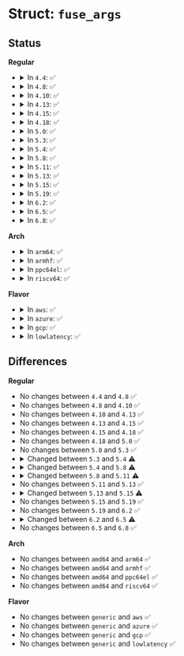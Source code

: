 # Struct: <code>fuse_args</code>

## Status
<b>Regular</b>
<ul>
<li>
<details>
<summary>In <code>4.4</code>: ✅</summary>

```c
struct fuse_args {
    struct (anon) in;
    struct (anon) out;
};
```
</details>
</li>
<li>
<details>
<summary>In <code>4.8</code>: ✅</summary>

```c
struct fuse_args {
    struct (anon) in;
    struct (anon) out;
};
```
</details>
</li>
<li>
<details>
<summary>In <code>4.10</code>: ✅</summary>

```c
struct fuse_args {
    struct (anon) in;
    struct (anon) out;
};
```
</details>
</li>
<li>
<details>
<summary>In <code>4.13</code>: ✅</summary>

```c
struct fuse_args {
    struct (anon) in;
    struct (anon) out;
};
```
</details>
</li>
<li>
<details>
<summary>In <code>4.15</code>: ✅</summary>

```c
struct fuse_args {
    struct (anon) in;
    struct (anon) out;
};
```
</details>
</li>
<li>
<details>
<summary>In <code>4.18</code>: ✅</summary>

```c
struct fuse_args {
    struct (anon) in;
    struct (anon) out;
};
```
</details>
</li>
<li>
<details>
<summary>In <code>5.0</code>: ✅</summary>

```c
struct fuse_args {
    struct (anon) in;
    struct (anon) out;
};
```
</details>
</li>
<li>
<details>
<summary>In <code>5.3</code>: ✅</summary>

```c
struct fuse_args {
    struct (anon) in;
    struct (anon) out;
};
```
</details>
</li>
<li>
<details>
<summary>In <code>5.4</code>: ✅</summary>

```c
struct fuse_args {
    uint64_t nodeid;
    uint32_t opcode;
    short unsigned int in_numargs;
    short unsigned int out_numargs;
    bool force;
    bool noreply;
    bool nocreds;
    bool in_pages;
    bool out_pages;
    bool out_argvar;
    bool page_zeroing;
    bool page_replace;
    struct fuse_in_arg in_args[3];
    struct fuse_arg out_args[2];
    void (*end)(struct fuse_conn *, struct fuse_args *, int);
};
```
</details>
</li>
<li>
<details>
<summary>In <code>5.8</code>: ✅</summary>

```c
struct fuse_args {
    uint64_t nodeid;
    uint32_t opcode;
    short unsigned int in_numargs;
    short unsigned int out_numargs;
    bool force;
    bool noreply;
    bool nocreds;
    bool in_pages;
    bool out_pages;
    bool out_argvar;
    bool page_zeroing;
    bool page_replace;
    bool may_block;
    struct fuse_in_arg in_args[3];
    struct fuse_arg out_args[2];
    void (*end)(struct fuse_conn *, struct fuse_args *, int);
};
```
</details>
</li>
<li>
<details>
<summary>In <code>5.11</code>: ✅</summary>

```c
struct fuse_args {
    uint64_t nodeid;
    uint32_t opcode;
    short unsigned int in_numargs;
    short unsigned int out_numargs;
    bool force;
    bool noreply;
    bool nocreds;
    bool in_pages;
    bool out_pages;
    bool out_argvar;
    bool page_zeroing;
    bool page_replace;
    bool may_block;
    struct fuse_in_arg in_args[3];
    struct fuse_arg out_args[2];
    void (*end)(struct fuse_mount *, struct fuse_args *, int);
};
```
</details>
</li>
<li>
<details>
<summary>In <code>5.13</code>: ✅</summary>

```c
struct fuse_args {
    uint64_t nodeid;
    uint32_t opcode;
    short unsigned int in_numargs;
    short unsigned int out_numargs;
    bool force;
    bool noreply;
    bool nocreds;
    bool in_pages;
    bool out_pages;
    bool out_argvar;
    bool page_zeroing;
    bool page_replace;
    bool may_block;
    struct fuse_in_arg in_args[3];
    struct fuse_arg out_args[2];
    void (*end)(struct fuse_mount *, struct fuse_args *, int);
};
```
</details>
</li>
<li>
<details>
<summary>In <code>5.15</code>: ✅</summary>

```c
struct fuse_args {
    uint64_t nodeid;
    uint32_t opcode;
    short unsigned int in_numargs;
    short unsigned int out_numargs;
    bool force;
    bool noreply;
    bool nocreds;
    bool in_pages;
    bool out_pages;
    bool user_pages;
    bool out_argvar;
    bool page_zeroing;
    bool page_replace;
    bool may_block;
    struct fuse_in_arg in_args[3];
    struct fuse_arg out_args[2];
    void (*end)(struct fuse_mount *, struct fuse_args *, int);
};
```
</details>
</li>
<li>
<details>
<summary>In <code>5.19</code>: ✅</summary>

```c
struct fuse_args {
    uint64_t nodeid;
    uint32_t opcode;
    short unsigned int in_numargs;
    short unsigned int out_numargs;
    bool force;
    bool noreply;
    bool nocreds;
    bool in_pages;
    bool out_pages;
    bool user_pages;
    bool out_argvar;
    bool page_zeroing;
    bool page_replace;
    bool may_block;
    struct fuse_in_arg in_args[3];
    struct fuse_arg out_args[2];
    void (*end)(struct fuse_mount *, struct fuse_args *, int);
};
```
</details>
</li>
<li>
<details>
<summary>In <code>6.2</code>: ✅</summary>

```c
struct fuse_args {
    uint64_t nodeid;
    uint32_t opcode;
    short unsigned int in_numargs;
    short unsigned int out_numargs;
    bool force;
    bool noreply;
    bool nocreds;
    bool in_pages;
    bool out_pages;
    bool user_pages;
    bool out_argvar;
    bool page_zeroing;
    bool page_replace;
    bool may_block;
    struct fuse_in_arg in_args[3];
    struct fuse_arg out_args[2];
    void (*end)(struct fuse_mount *, struct fuse_args *, int);
};
```
</details>
</li>
<li>
<details>
<summary>In <code>6.5</code>: ✅</summary>

```c
struct fuse_args {
    uint64_t nodeid;
    uint32_t opcode;
    uint8_t in_numargs;
    uint8_t out_numargs;
    uint8_t ext_idx;
    bool force;
    bool noreply;
    bool nocreds;
    bool in_pages;
    bool out_pages;
    bool user_pages;
    bool out_argvar;
    bool page_zeroing;
    bool page_replace;
    bool may_block;
    bool is_ext;
    struct fuse_in_arg in_args[3];
    struct fuse_arg out_args[2];
    void (*end)(struct fuse_mount *, struct fuse_args *, int);
};
```
</details>
</li>
<li>
<details>
<summary>In <code>6.8</code>: ✅</summary>

```c
struct fuse_args {
    uint64_t nodeid;
    uint32_t opcode;
    uint8_t in_numargs;
    uint8_t out_numargs;
    uint8_t ext_idx;
    bool force;
    bool noreply;
    bool nocreds;
    bool in_pages;
    bool out_pages;
    bool user_pages;
    bool out_argvar;
    bool page_zeroing;
    bool page_replace;
    bool may_block;
    bool is_ext;
    struct fuse_in_arg in_args[3];
    struct fuse_arg out_args[2];
    void (*end)(struct fuse_mount *, struct fuse_args *, int);
};
```
</details>
</li>
</ul>
<b>Arch</b>
<ul>
<li>
<details>
<summary>In <code>arm64</code>: ✅</summary>

```c
struct fuse_args {
    uint64_t nodeid;
    uint32_t opcode;
    short unsigned int in_numargs;
    short unsigned int out_numargs;
    bool force;
    bool noreply;
    bool nocreds;
    bool in_pages;
    bool out_pages;
    bool out_argvar;
    bool page_zeroing;
    bool page_replace;
    struct fuse_in_arg in_args[3];
    struct fuse_arg out_args[2];
    void (*end)(struct fuse_conn *, struct fuse_args *, int);
};
```
</details>
</li>
<li>
<details>
<summary>In <code>armhf</code>: ✅</summary>

```c
struct fuse_args {
    uint64_t nodeid;
    uint32_t opcode;
    short unsigned int in_numargs;
    short unsigned int out_numargs;
    bool force;
    bool noreply;
    bool nocreds;
    bool in_pages;
    bool out_pages;
    bool out_argvar;
    bool page_zeroing;
    bool page_replace;
    struct fuse_in_arg in_args[3];
    struct fuse_arg out_args[2];
    void (*end)(struct fuse_conn *, struct fuse_args *, int);
};
```
</details>
</li>
<li>
<details>
<summary>In <code>ppc64el</code>: ✅</summary>

```c
struct fuse_args {
    uint64_t nodeid;
    uint32_t opcode;
    short unsigned int in_numargs;
    short unsigned int out_numargs;
    bool force;
    bool noreply;
    bool nocreds;
    bool in_pages;
    bool out_pages;
    bool out_argvar;
    bool page_zeroing;
    bool page_replace;
    struct fuse_in_arg in_args[3];
    struct fuse_arg out_args[2];
    void (*end)(struct fuse_conn *, struct fuse_args *, int);
};
```
</details>
</li>
<li>
<details>
<summary>In <code>riscv64</code>: ✅</summary>

```c
struct fuse_args {
    uint64_t nodeid;
    uint32_t opcode;
    short unsigned int in_numargs;
    short unsigned int out_numargs;
    bool force;
    bool noreply;
    bool nocreds;
    bool in_pages;
    bool out_pages;
    bool out_argvar;
    bool page_zeroing;
    bool page_replace;
    struct fuse_in_arg in_args[3];
    struct fuse_arg out_args[2];
    void (*end)(struct fuse_conn *, struct fuse_args *, int);
};
```
</details>
</li>
</ul>
<b>Flavor</b>
<ul>
<li>
<details>
<summary>In <code>aws</code>: ✅</summary>

```c
struct fuse_args {
    uint64_t nodeid;
    uint32_t opcode;
    short unsigned int in_numargs;
    short unsigned int out_numargs;
    bool force;
    bool noreply;
    bool nocreds;
    bool in_pages;
    bool out_pages;
    bool out_argvar;
    bool page_zeroing;
    bool page_replace;
    struct fuse_in_arg in_args[3];
    struct fuse_arg out_args[2];
    void (*end)(struct fuse_conn *, struct fuse_args *, int);
};
```
</details>
</li>
<li>
<details>
<summary>In <code>azure</code>: ✅</summary>

```c
struct fuse_args {
    uint64_t nodeid;
    uint32_t opcode;
    short unsigned int in_numargs;
    short unsigned int out_numargs;
    bool force;
    bool noreply;
    bool nocreds;
    bool in_pages;
    bool out_pages;
    bool out_argvar;
    bool page_zeroing;
    bool page_replace;
    struct fuse_in_arg in_args[3];
    struct fuse_arg out_args[2];
    void (*end)(struct fuse_conn *, struct fuse_args *, int);
};
```
</details>
</li>
<li>
<details>
<summary>In <code>gcp</code>: ✅</summary>

```c
struct fuse_args {
    uint64_t nodeid;
    uint32_t opcode;
    short unsigned int in_numargs;
    short unsigned int out_numargs;
    bool force;
    bool noreply;
    bool nocreds;
    bool in_pages;
    bool out_pages;
    bool out_argvar;
    bool page_zeroing;
    bool page_replace;
    struct fuse_in_arg in_args[3];
    struct fuse_arg out_args[2];
    void (*end)(struct fuse_conn *, struct fuse_args *, int);
};
```
</details>
</li>
<li>
<details>
<summary>In <code>lowlatency</code>: ✅</summary>

```c
struct fuse_args {
    uint64_t nodeid;
    uint32_t opcode;
    short unsigned int in_numargs;
    short unsigned int out_numargs;
    bool force;
    bool noreply;
    bool nocreds;
    bool in_pages;
    bool out_pages;
    bool out_argvar;
    bool page_zeroing;
    bool page_replace;
    struct fuse_in_arg in_args[3];
    struct fuse_arg out_args[2];
    void (*end)(struct fuse_conn *, struct fuse_args *, int);
};
```
</details>
</li>
</ul>

## Differences
<b>Regular</b>
<ul>
<li>
No changes between <code>4.4</code> and <code>4.8</code> ✅
</li>
<li>
No changes between <code>4.8</code> and <code>4.10</code> ✅
</li>
<li>
No changes between <code>4.10</code> and <code>4.13</code> ✅
</li>
<li>
No changes between <code>4.13</code> and <code>4.15</code> ✅
</li>
<li>
No changes between <code>4.15</code> and <code>4.18</code> ✅
</li>
<li>
No changes between <code>4.18</code> and <code>5.0</code> ✅
</li>
<li>
No changes between <code>5.0</code> and <code>5.3</code> ✅
</li>
<li>
<details>
<summary>Changed between <code>5.3</code> and <code>5.4</code> ⚠️</summary>
<ul>
<li>
<b>Field added. </b>
<code>uint64_t nodeid</code>
</li>
<li>
<b>Field added. </b>
<code>uint32_t opcode</code>
</li>
<li>
<b>Field added. </b>
<code>short unsigned int in_numargs</code>
</li>
<li>
<b>Field added. </b>
<code>short unsigned int out_numargs</code>
</li>
<li>
<b>Field added. </b>
<code>bool force</code>
</li>
<li>
<b>Field added. </b>
<code>bool noreply</code>
</li>
<li>
<b>Field added. </b>
<code>bool nocreds</code>
</li>
<li>
<b>Field added. </b>
<code>bool in_pages</code>
</li>
<li>
<b>Field added. </b>
<code>bool out_pages</code>
</li>
<li>
<b>Field added. </b>
<code>bool out_argvar</code>
</li>
<li>
<b>Field added. </b>
<code>bool page_zeroing</code>
</li>
<li>
<b>Field added. </b>
<code>bool page_replace</code>
</li>
<li>
<b>Field added. </b>
<code>struct fuse_in_arg in_args[3]</code>
</li>
<li>
<b>Field added. </b>
<code>struct fuse_arg out_args[2]</code>
</li>
<li>
<b>Field added. </b>
<code>void (*end)(struct fuse_conn *, struct fuse_args *, int)</code>
</li>
<li>
<b>Field removed. </b>
<code>struct (anon) in</code>
</li>
<li>
<b>Field removed. </b>
<code>struct (anon) out</code>
</li>
</ul>
</details>
</li>
<li>
<details>
<summary>Changed between <code>5.4</code> and <code>5.8</code> ⚠️</summary>
<ul>
<li>
<b>Field added. </b>
<code>bool may_block</code>
</li>
</ul>
</details>
</li>
<li>
<details>
<summary>Changed between <code>5.8</code> and <code>5.11</code> ⚠️</summary>
<ul>
<li>
<b>Field type changed. </b>
<code>void (*end)(struct fuse_conn *, struct fuse_args *, int)</code> ➡️ <code>void (*end)(struct fuse_mount *, struct fuse_args *, int)</code>
</li>
</ul>
</details>
</li>
<li>
No changes between <code>5.11</code> and <code>5.13</code> ✅
</li>
<li>
<details>
<summary>Changed between <code>5.13</code> and <code>5.15</code> ⚠️</summary>
<ul>
<li>
<b>Field added. </b>
<code>bool user_pages</code>
</li>
</ul>
</details>
</li>
<li>
No changes between <code>5.15</code> and <code>5.19</code> ✅
</li>
<li>
No changes between <code>5.19</code> and <code>6.2</code> ✅
</li>
<li>
<details>
<summary>Changed between <code>6.2</code> and <code>6.5</code> ⚠️</summary>
<ul>
<li>
<b>Field added. </b>
<code>uint8_t ext_idx</code>
</li>
<li>
<b>Field added. </b>
<code>bool is_ext</code>
</li>
<li>
<b>Field type changed. </b>
<code>short unsigned int in_numargs</code> ➡️ <code>uint8_t in_numargs</code>
</li>
<li>
<b>Field type changed. </b>
<code>short unsigned int out_numargs</code> ➡️ <code>uint8_t out_numargs</code>
</li>
</ul>
</details>
</li>
<li>
No changes between <code>6.5</code> and <code>6.8</code> ✅
</li>
</ul>
<b>Arch</b>
<ul>
<li>
No changes between <code>amd64</code> and <code>arm64</code> ✅
</li>
<li>
No changes between <code>amd64</code> and <code>armhf</code> ✅
</li>
<li>
No changes between <code>amd64</code> and <code>ppc64el</code> ✅
</li>
<li>
No changes between <code>amd64</code> and <code>riscv64</code> ✅
</li>
</ul>
<b>Flavor</b>
<ul>
<li>
No changes between <code>generic</code> and <code>aws</code> ✅
</li>
<li>
No changes between <code>generic</code> and <code>azure</code> ✅
</li>
<li>
No changes between <code>generic</code> and <code>gcp</code> ✅
</li>
<li>
No changes between <code>generic</code> and <code>lowlatency</code> ✅
</li>
</ul>
